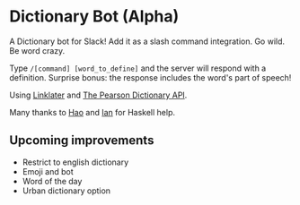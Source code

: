 Dictionary Bot (Alpha)
======================

A Dictionary bot for Slack! Add it as a slash command integration. Go wild. Be word crazy.

Type `/[command] [word_to_define]` and the server will respond with a definition. Surprise bonus: the response includes the word's part of speech!

Using [Linklater](https://github.com/hlian/linklater) and [The Pearson Dictionary API](https://developer.pearson.com/apis/dictionaries).

Many thanks to [Hao](https://github.com/hlian) and [Ian](https://github.com/ianthehenry) for Haskell help.

Upcoming improvements
---------------------

- Restrict to english dictionary
- Emoji and bot
- Word of the day
- Urban dictionary option
